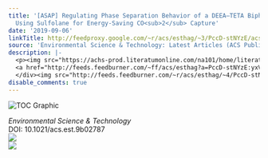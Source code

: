 ```yaml
---
title: '[ASAP] Regulating Phase Separation Behavior of a DEEA–TETA Biphasic Solvent
  Using Sulfolane for Energy-Saving CO<sub>2</sub> Capture'
date: '2019-09-06'
linkTitle: http://feedproxy.google.com/~r/acs/esthag/~3/PccD-stNYzE/acs.est.9b02787
source: 'Environmental Science & Technology: Latest Articles (ACS Publications)'
description: |-
  <p><img src="https://achs-prod.literatumonline.com/na101/home/literatum/publisher/achs/journals/content/esthag/0/esthag.ahead-of-print/acs.est.9b02787/20190905/images/medium/es9b02787_0009.gif" alt="TOC Graphic"/></p><div><cite>Environmental Science & Technology</cite></div><div>DOI: 10.1021/acs.est.9b02787</div><div class="feedflare">
  <a href="http://feeds.feedburner.com/~ff/acs/esthag?a=PccD-stNYzE:yxV-qOlK4Jc:yIl2AUoC8zA"><img src="http://feeds.feedburner.com/~ff/acs/esthag?d=yIl2AUoC8zA" border="0"></img></a>
  </div><img src="http://feeds.feedburner.com/~r/acs/esthag/~4/PccD-stNYzE" ...
disable_comments: true
---
```

<p><img src="https://achs-prod.literatumonline.com/na101/home/literatum/publisher/achs/journals/content/esthag/0/esthag.ahead-of-print/acs.est.9b02787/20190905/images/medium/es9b02787_0009.gif" alt="TOC Graphic"/></p><div><cite>Environmental Science & Technology</cite></div><div>DOI: 10.1021/acs.est.9b02787</div><div class="feedflare">
<a href="http://feeds.feedburner.com/~ff/acs/esthag?a=PccD-stNYzE:yxV-qOlK4Jc:yIl2AUoC8zA"><img src="http://feeds.feedburner.com/~ff/acs/esthag?d=yIl2AUoC8zA" border="0"></img></a>
</div><img src="http://feeds.feedburner.com/~r/acs/esthag/~4/PccD-stNYzE" ...